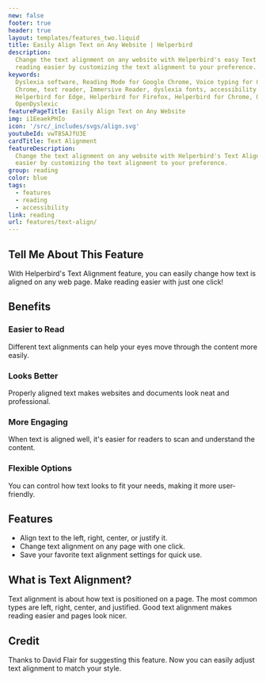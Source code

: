 ```yaml
---
new: false
footer: true
header: true
layout: templates/features_two.liquid
title: Easily Align Text on Any Website | Helperbird
description:
  Change the text alignment on any website with Helperbird's easy Text Alignment feature. Make
  reading easier by customizing the text alignment to your preference. Try it today!
keywords:
  Dyslexia software, Reading Mode for Google Chrome, Voice typing for Chrome, Text to speech for
  Chrome, text reader, Immersive Reader, dyslexia fonts, accessibility software, dyslexia software,
  Helperbird for Edge, Helperbird for Firefox, Helperbird for Chrome, Opendyslexic for Chrome,
  OpenDyslexic
featurePageTitle: Easily Align Text on Any Website
img: i1EeaekPHIo
icon: '/src/_includes/svgs/align.svg'
youtubeId: vwT8SAJfU3E
cardTitle: Text Alignment
featureDescription:
  Change the text alignment on any website with Helperbird's Text Alignment feature. Make reading
  easier by customizing the text alignment to your preference.
group: reading
color: blue
tags:
  - features
  - reading
  - accessibility
link: reading
url: features/text-align/
---
```


## Tell Me About This Feature

With Helperbird's Text Alignment feature, you can easily change how text is aligned on any web page.
Make reading easier with just one click!

## Benefits

### Easier to Read

Different text alignments can help your eyes move through the content more easily.

### Looks Better

Properly aligned text makes websites and documents look neat and professional.

### More Engaging

When text is aligned well, it's easier for readers to scan and understand the content.

### Flexible Options

You can control how text looks to fit your needs, making it more user-friendly.

## Features

- Align text to the left, right, center, or justify it.
- Change text alignment on any page with one click.
- Save your favorite text alignment settings for quick use.

## What is Text Alignment?

Text alignment is about how text is positioned on a page. The most common types are left, right,
center, and justified. Good text alignment makes reading easier and pages look nicer.

## Credit

Thanks to David Flair for suggesting this feature. Now you can easily adjust text alignment to match
your style.
